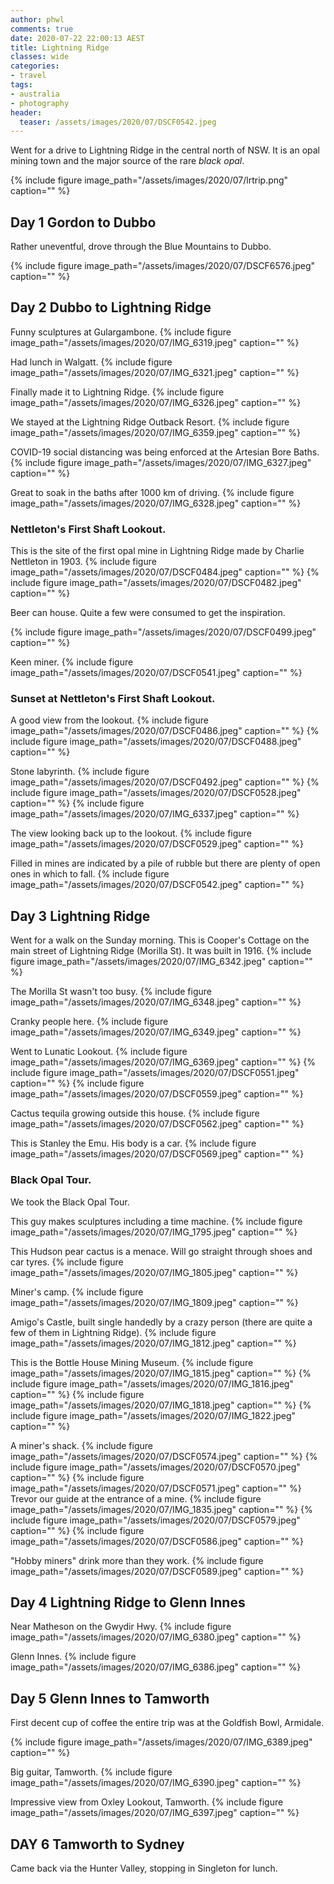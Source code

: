 ```yaml
---
author: phwl
comments: true
date: 2020-07-22 22:00:13 AEST
title: Lightning Ridge
classes: wide
categories:
- travel
tags:
- australia
- photography
header:
  teaser: /assets/images/2020/07/DSCF0542.jpeg
---
```


Went for a drive to Lightning Ridge in the central north of NSW. It is an opal mining town and 
the major source of the rare *black opal*.

{% include figure image_path="/assets/images/2020/07/lrtrip.png" caption="" %}
<!-- more -->

## Day 1 Gordon to Dubbo
Rather uneventful, drove through the Blue Mountains to Dubbo.

{% include figure image_path="/assets/images/2020/07/DSCF6576.jpeg" caption="" %}

## Day 2 Dubbo to Lightning Ridge
Funny sculptures at Gulargambone.
{% include figure image_path="/assets/images/2020/07/IMG_6319.jpeg" caption="⁩" %}

Had lunch in Walgatt.
{% include figure image_path="/assets/images/2020/07/IMG_6321.jpeg" caption="" %}

Finally made it to Lightning Ridge.
{% include figure image_path="/assets/images/2020/07/IMG_6326.jpeg" caption="" %}

We stayed at the Lightning Ridge Outback Resort.
{% include figure image_path="/assets/images/2020/07/IMG_6359.jpeg" caption="" %}

COVID-19 social distancing was being enforced at the Artesian Bore Baths.
{% include figure image_path="/assets/images/2020/07/IMG_6327.jpeg" caption="" %}

Great to soak in the baths after 1000 km of driving.
{% include figure image_path="/assets/images/2020/07/IMG_6328.jpeg" caption="" %}

### Nettleton's First Shaft Lookout.
This is the site of the first opal mine in Lightning Ridge
made by Charlie Nettleton in 1903.
{% include figure image_path="/assets/images/2020/07/DSCF0484.jpeg" caption="" %}
{% include figure image_path="/assets/images/2020/07/DSCF0482.jpeg" caption="" %}

Beer can house. Quite a few were consumed to get the inspiration.

{% include figure image_path="/assets/images/2020/07/DSCF0499.jpeg" caption="" %}

Keen miner.
{% include figure image_path="/assets/images/2020/07/DSCF0541.jpeg" caption="" %}
### Sunset at Nettleton's First Shaft Lookout.
A good view from the lookout.
{% include figure image_path="/assets/images/2020/07/DSCF0486.jpeg" caption="" %}
{% include figure image_path="/assets/images/2020/07/DSCF0488.jpeg" caption="" %}

Stone labyrinth.
{% include figure image_path="/assets/images/2020/07/DSCF0492.jpeg" caption="" %}
{% include figure image_path="/assets/images/2020/07/DSCF0528.jpeg" caption="" %}
{% include figure image_path="/assets/images/2020/07/IMG_6337.jpeg" caption="" %}

The view looking back up to the lookout.
{% include figure image_path="/assets/images/2020/07/DSCF0529.jpeg" caption="" %}

Filled in mines are indicated by a pile of rubble but there are plenty of open ones in which to fall.
{% include figure image_path="/assets/images/2020/07/DSCF0542.jpeg" caption="" %}

## Day 3 Lightning Ridge
Went for a walk on the Sunday morning. This is Cooper's Cottage on the main street of Lightning Ridge (Morilla St). It was built in 1916.
{% include figure image_path="/assets/images/2020/07/IMG_6342.jpeg" caption="" %}

The Morilla St wasn't too busy.
{% include figure image_path="/assets/images/2020/07/IMG_6348.jpeg" caption="" %}

Cranky people here.
{% include figure image_path="/assets/images/2020/07/IMG_6349.jpeg" caption="" %}

Went to Lunatic Lookout.
{% include figure image_path="/assets/images/2020/07/IMG_6369.jpeg" caption="" %}
{% include figure image_path="/assets/images/2020/07/DSCF0551.jpeg" caption="" %}
{% include figure image_path="/assets/images/2020/07/DSCF0559.jpeg" caption="" %}

Cactus tequila growing outside this house.
{% include figure image_path="/assets/images/2020/07/DSCF0562.jpeg" caption="" %}

This is Stanley the Emu. His body is a car.
{% include figure image_path="/assets/images/2020/07/DSCF0569.jpeg" caption="" %}
### Black Opal Tour. 
We took the Black Opal Tour.

This guy makes sculptures including a time machine.
{% include figure image_path="/assets/images/2020/07/IMG_1795.jpeg" caption="" %}

This Hudson pear cactus is a menace. Will go straight through shoes and car tyres.
{% include figure image_path="/assets/images/2020/07/IMG_1805.jpeg" caption="" %}

Miner's camp.
{% include figure image_path="/assets/images/2020/07/IMG_1809.jpeg" caption="" %}

Amigo's Castle, built single handedly by a crazy person (there are quite a few of them in Lightning Ridge).
{% include figure image_path="/assets/images/2020/07/IMG_1812.jpeg" caption="" %}

This is the Bottle House Mining Museum.
{% include figure image_path="/assets/images/2020/07/IMG_1815.jpeg" caption="" %}
{% include figure image_path="/assets/images/2020/07/IMG_1816.jpeg" caption="" %}
{% include figure image_path="/assets/images/2020/07/IMG_1818.jpeg" caption="" %}
{% include figure image_path="/assets/images/2020/07/IMG_1822.jpeg" caption="" %}

A miner's shack.
{% include figure image_path="/assets/images/2020/07/DSCF0574.jpeg" caption="" %}
{% include figure image_path="/assets/images/2020/07/DSCF0570.jpeg" caption="" %}
{% include figure image_path="/assets/images/2020/07/DSCF0571.jpeg" caption="" %}
Trevor our guide at the entrance of a mine.
{% include figure image_path="/assets/images/2020/07/IMG_1835.jpeg" caption="" %}
{% include figure image_path="/assets/images/2020/07/DSCF0579.jpeg" caption="" %}
{% include figure image_path="/assets/images/2020/07/DSCF0586.jpeg" caption="" %}

"Hobby miners" drink more than they work.
{% include figure image_path="/assets/images/2020/07/DSCF0589.jpeg" caption="" %}
## Day 4 Lightning Ridge to Glenn Innes
Near Matheson on the Gwydir Hwy.
{% include figure image_path="/assets/images/2020/07/IMG_6380.jpeg" caption="" %}

Glenn Innes.
{% include figure image_path="/assets/images/2020/07/IMG_6386.jpeg" caption="" %}

## Day 5 Glenn Innes to Tamworth
First decent cup of coffee the entire trip was at the Goldfish Bowl, Armidale.

{% include figure image_path="/assets/images/2020/07/IMG_6389.jpeg" caption="" %}

Big guitar, Tamworth.
{% include figure image_path="/assets/images/2020/07/IMG_6390.jpeg" caption="" %}

Impressive view from Oxley Lookout, Tamworth.
{% include figure image_path="/assets/images/2020/07/IMG_6397.jpeg" caption="" %}

## DAY 6 Tamworth to Sydney
Came back via the Hunter Valley, stopping in Singleton for lunch.
